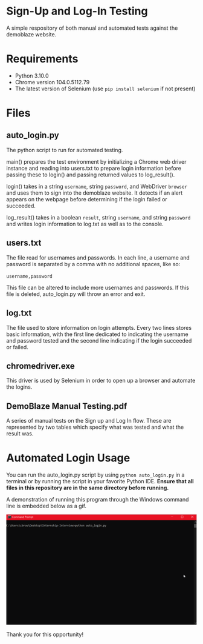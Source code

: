 # Sign-Up and Log-In Testing

A simple respository of both manual and automated tests against the demoblaze website.

# Requirements
 - Python 3.10.0
 - Chrome version 104.0.5112.79
 - The latest version of Selenium (use `pip install selenium` if not present)

# Files
## auto_login.py

The python script to run for automated testing. 

main() prepares the test environment by initializing a Chrome web driver instance and reading into users.txt to prepare login information before passing these to login() and passing returned values to log_result().

login() takes in a string `username`, string `password`, and WebDriver `browser` and uses them to sign into the demoblaze website. It detects if an alert appears on the webpage before determining if the login failed or succeeded.

log_result() takes in a boolean `result`, string `username`, and string `password` and writes login information to log.txt as well as to the console.

## users.txt
The file read for usernames and passwords. In each line, a username and password is separated by a comma with no additional spaces, like so:

`username,password`

This file can be altered to include more usernames and passwords. If this file is deleted, auto_login.py will throw an error and exit.

## log.txt
The file used to store information on login attempts. Every two lines stores basic information, with the first line dedicated to indicating the username and password tested and the second line indicating if the login succeeded or failed.

## chromedriver.exe
This driver is used by Selenium in order to open up a browser and automate the logins.

## DemoBlaze Manual Testing.pdf
A series of manual tests on the Sign up and Log In flow. These are represented by two tables which specify what was tested and what the result was.

# Automated Login Usage
You can run the auto_login.py script by using `python auto_login.py` in a terminal or by running the script in your favorite Python IDE. **Ensure that all files in this repository are in the same directory before running.**

A demonstration of running this program through the Windows command line is embedded below as a gif.

![Gif of the use of the automated login script](auto_login.gif)

Thank you for this opportunity!